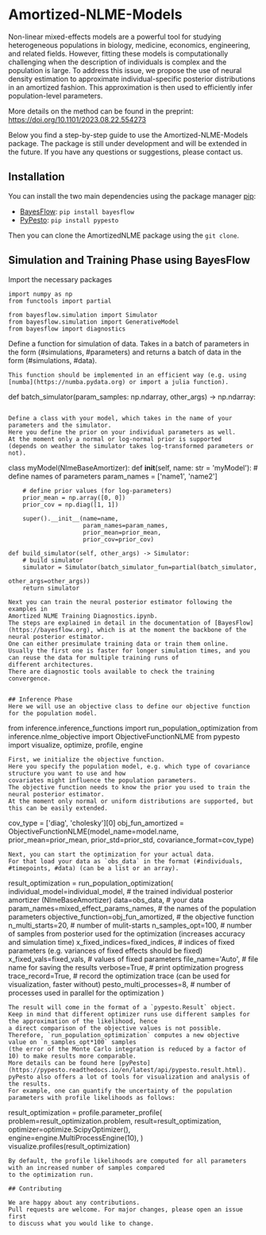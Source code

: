 # Amortized-NLME-Models

Non-linear mixed-effects models are a powerful tool for studying heterogeneous populations in biology, medicine, economics, engineering, and related fields.
However, fitting these models is computationally challenging when the description of individuals is complex and the population is large.
To address this issue, we propose the use of neural density estimation to approximate individual-specific posterior distributions in an amortized fashion. 
This approximation is then used to efficiently infer population-level parameters.

More details on the method can be found in the preprint: https://doi.org/10.1101/2023.08.22.554273


Below you find a step-by-step guide to use the Amortized-NLME-Models package.
The package is still under development and will be extended in the future.
If you have any questions or suggestions, please contact us.

## Installation
You can install the two main dependencies using the package manager [pip](https://pip.pypa.io/en/stable/):
- [BayesFlow](https://bayesflow.org): `pip install bayesflow` 
- [PyPesto](https://pypesto.readthedocs.io): `pip install pypesto`

Then you can clone the AmortizedNLME package using the `git clone`.

## Simulation and Training Phase using BayesFlow
Import the necessary packages
```
import numpy as np
from functools import partial

from bayesflow.simulation import Simulator
from bayesflow.simulation import GenerativeModel
from bayesflow import diagnostics
```

Define a function for simulation of data. Takes in a batch of parameters in the form
(#simulations, #parameters) and returns a batch of data in the form (#simulations, #data).
```
This function should be implemented in an efficient way (e.g. using [numba](https://numba.pydata.org) or import a julia function).
```
def batch_simulator(param_samples: np.ndarray, other_args) -> np.ndarray:
```

Define a class with your model, which takes in the name of your parameters and the simulator.
Here you define the prior on your individual parameters as well.
At the moment only a normal or log-normal prior is supported 
(depends on weather the simulator takes log-transformed parameters or not).
```
class myModel(NlmeBaseAmortizer):
    def __init__(self, name: str = 'myModel'):
        # define names of parameters
        param_names = ['name1', 'name2']

        # define prior values (for log-parameters)
        prior_mean = np.array([0, 0])
        prior_cov = np.diag([1, 1])

        super().__init__(name=name,
                         param_names=param_names,
                         prior_mean=prior_mean,
                         prior_cov=prior_cov)
                         
    def build_simulator(self, other_args) -> Simulator:
        # build simulator
        simulator = Simulator(batch_simulator_fun=partial(batch_simulator,
                                                          other_args=other_args))
        return simulator
```
Next you can train the neural posterior estimator following the examples in
Amortized NLME Training Diagnostics.ipynb. 
The steps are explained in detail in the documentation of [BayesFlow](https://bayesflow.org), which is at the moment the backbone of the
neural posterior estimator.
One can either presimulate training data or train them online. 
Usually the first one is faster for longer simulation times, and you can reuse the data for multiple training runs of 
different architectures.
There are diagnostic tools available to check the training convergence.


## Inference Phase
Here we will use an objective class to define our objective function for the population model.
```
from inference.inference_functions import run_population_optimization
from inference.nlme_objective import ObjectiveFunctionNLME
from pypesto import visualize, optimize, profile, engine
```
First, we initialize the objective function.
Here you specify the population model, e.g. which type of covariance structure you want to use and how 
covariates might influence the population parameters.
The objective function needs to know the prior you used to train the neural posterior estimator.
At the moment only normal or uniform distributions are supported, but this can be easily extended.
```
cov_type = ['diag', 'cholesky'][0]
obj_fun_amortized = ObjectiveFunctionNLME(model_name=model.name,
                                          prior_mean=prior_mean,
                                          prior_std=prior_std,
                                          covariance_format=cov_type)
```
Next, you can start the optimization for your actual data.
For that load your data as `obs_data` in the format (#individuals, #timepoints, #data) (can be a list or an array).

```
result_optimization = run_population_optimization(
    individual_model=individual_model,  # the trained individual posterior amortizer (NlmeBaseAmortizer)
    data=obs_data,  # your data
    param_names=mixed_effect_params_names,  # the names of the population parameters
    objective_function=obj_fun_amortized,  # the objective function
    n_multi_starts=20,  # number of mulit-starts
    n_samples_opt=100,  # number of samples from posterior used for the optimization (increases accuracy and simulation time)
    x_fixed_indices=fixed_indices,  # indices of fixed parameters (e.g. variances of fixed effects should be fixed)
    x_fixed_vals=fixed_vals,  # values of fixed parameters
    file_name='Auto',  # file name for saving the results
    verbose=True,  # print optimization progress
    trace_record=True,  # record the optimization trace (can be used for visualization, faster without)
    pesto_multi_processes=8,  # number of processes used in parallel for the optimization
    )
```
The result will come in the format of a `pypesto.Result` object.
Keep in mind that different optimizer runs use different samples for the approximation of the likelihood, hence
a direct comparison of the objective values is not possible.
Therefore, `run_population_optimization` computes a new objective value on `n_samples_opt*100` samples 
(the error of the Monte Carlo integration is reduced by a factor of 10) to make results more comparable.
More details can be found here [pyPesto](https://pypesto.readthedocs.io/en/latest/api/pypesto.result.html).
pyPesto also offers a lot of tools for visualization and analysis of the results.
For example, one can quantify the uncertainty of the population parameters with profile likelihoods as follows:
```
result_optimization = profile.parameter_profile(
    problem=result_optimization.problem,
    result=result_optimization,
    optimizer=optimize.ScipyOptimizer(),
    engine=engine.MultiProcessEngine(10),
)
visualize.profiles(result_optimization)
```
By default, the profile likelihoods are computed for all parameters with an increased number of samples compared
to the optimization run.

## Contributing

We are happy about any contributions.
Pull requests are welcome. For major changes, please open an issue first
to discuss what you would like to change.
